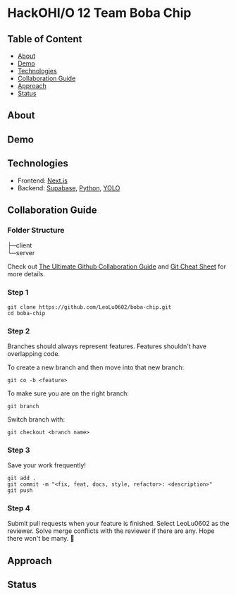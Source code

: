 # HackOHI/O 12 Team Boba Chip

## Table of Content

- [About](#about)
- [Demo](#demo)
- [Technologies](#technologies)
- [Collaboration Guide](#collaboration-guide)
- [Approach](#approach)
- [Status](#status)

## About

## Demo

## Technologies

 - Frontend: [Next.js](https://nextjs.org/)
 - Backend: [Supabase](https://supabase.com/), [Python](https://www.python.org/), [YOLO](https://docs.ultralytics.com/)

## Collaboration Guide

### Folder Structure

├─client \
└─server

Check out [The Ultimate Github Collaboration Guide](https://medium.com/@jonathanmines/the-ultimate-github-collaboration-guide-df816e98fb67) and [Git Cheat Sheet](https://education.github.com/git-cheat-sheet-education.pdf) for more details.

### Step 1

```
git clone https://github.com/LeoLu0602/boba-chip.git
cd boba-chip
```

### Step 2

Branches should always represent features. Features shouldn't have overlapping code.

To create a new branch and then move into that new branch:

```
git co -b <feature>
```

To make sure you are on the right branch:

```
git branch
```

Switch branch with:

```
git checkout <branch name>
```

### Step 3

Save your work frequently!

```
git add .
git commit -m "<fix, feat, docs, style, refactor>: <description>"
git push
```

### Step 4

Submit pull requests when your feature is finished. Select LeoLu0602 as the reviewer. Solve merge conflicts with the reviewer if there are any. Hope there won't be many. 🤞

## Approach

## Status
